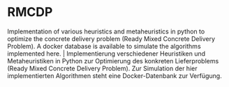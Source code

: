 # RMCDP
Implementation of various heuristics and metaheuristics in python to optimize the concrete delivery problem (Ready Mixed Concrete Delivery Problem). A docker database is available to simulate the algorithms implemented here. | Implementierung verschiedener Heuristiken und Metaheuristiken in Python zur Optimierung des konkreten Lieferproblems (Ready Mixed Concrete Delivery Problem). Zur Simulation der hier implementierten Algorithmen steht eine Docker-Datenbank zur Verfügung.
